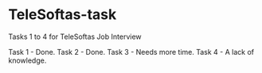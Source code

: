 # TeleSoftas-task
Tasks 1 to 4 for TeleSoftas Job Interview

Task 1 - Done.
Task 2 - Done.
Task 3 - Needs more time.
Task 4 - A lack of knowledge.
